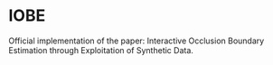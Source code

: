 # IOBE
Official implementation of the paper: Interactive Occlusion Boundary Estimation through Exploitation of Synthetic Data.
